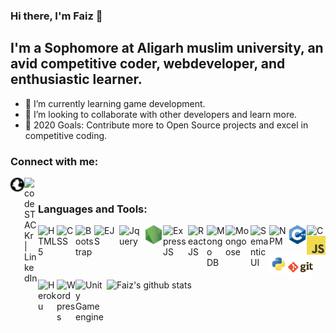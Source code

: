 ### Hi there, I'm Faiz 👋

## I'm a Sophomore at Aligarh muslim university, an avid competitive coder, webdeveloper, and enthusiastic learner.

- 🌱 I’m currently learning game development.
- 👯 I’m looking to collaborate with other developers and learn more.
- 🥅 2020 Goals: Contribute more to Open Source projects and excel in competitive coding.


### Connect with me:

[<img align="left" alt="codeSTACKr.com" width="22px" src="https://raw.githubusercontent.com/iconic/open-iconic/master/svg/globe.svg" />][website]
[<img align="left" alt="codeSTACKr | LinkedIn" width="22px" src="https://cdn.jsdelivr.net/npm/simple-icons@v3/icons/linkedin.svg" />][linkedin]


<br />

### Languages and Tools:

<img align="left" alt="HTML5" width="30px" src="https://raw.githubusercontent.com/tkswann2/tech-logos/master/html5.png" />
<img align="left" alt="CSS" width="30px" src="https://raw.githubusercontent.com/tkswann2/tech-logos/master/css3.png" />
<img align="left" alt="Bootstrap" width="30px" src="https://raw.githubusercontent.com/tkswann2/tech-logos/master/bootstrap.png" />
<img align="left" alt="EJS" width="40px" src="https://raw.githubusercontent.com/tkswann2/tech-logos/master/ejs.png" />
<img align="left" alt="Jquery" width="40px" src="https://raw.githubusercontent.com/tkswann2/tech-logos/master/jquery.png" />
<img align="left" alt="Node JS" width="30px" src="https://raw.githubusercontent.com/github/explore/master/topics/nodejs/nodejs.png" />
<img align="left" alt="Express JS" width="40px" src="https://raw.githubusercontent.com/tkswann2/tech-logos/master/express.png" />
<img align="left" alt="React JS" width="30px" src="https://raw.githubusercontent.com/tkswann2/tech-logos/master/react.png" />
<img align="left" alt="Mongo DB" width="30px" src="https://img.icons8.com/color/48/000000/mongodb.png" />
<img align="left" alt="Moongoose" width="40px" src="https://raw.githubusercontent.com/tkswann2/tech-logos/master/mongoose.png" />
<img align="left" alt="Semantic UI" width="30px" src="http://semantic-ui.com/images/logo.png" />
<img align="left" alt="NPM" width="30px" src="https://github.com/tomchen/stack-icons/blob/master/logos/npm.svg" />
<img align="left" alt="Cpp" width="30px" src="https://raw.githubusercontent.com/github/explore/master/topics/cpp/cpp.png" />
<img align="left" alt="C" width="30px" src="https://github.com/tomchen/stack-icons/blob/master/logos/c.svg" />
<img align="left" alt="JavaScript" width="30px" src="https://raw.githubusercontent.com/github/explore/master/topics/javascript/javascript.png" />
<img align="left" alt="Python" width="30px" src="https://raw.githubusercontent.com/github/explore/master/topics/python/python.png" />
<img align="left" alt="Git" width="40px" src="https://raw.githubusercontent.com/github/explore/master/topics/git/git.png" />
<img align="left" alt="Heroku" width="30px" src="https://raw.githubusercontent.com/tkswann2/tech-logos/master/heroku.jpg" />
<img align="left" alt="Wordpress" width="30px" src="https://github.com/tomchen/stack-icons/blob/master/logos/wordpress-icon.svg" />
<img align="left" alt="Unity Game engine" width="50px" src="https://wiki.loopme.cool/images/thumb/3/3d/Unity.png/800px-Unity.png" />

<br />
<br />




![Faiz's github stats](https://github-readme-stats.codestackr.vercel.app/api?username=zhcet19&count_private=true&show_icons=true&include_all_commits=true)


[website]: https://zhcet19.github.io/
[linkedin]: https://www.linkedin.com/in/faiz-alam-79a845197/
